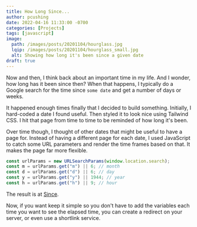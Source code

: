 ```yaml
---
title: How Long Since...
author: pcushing
date: 2022-04-16 11:33:00 -0700
categories: [Projects]
tags: [javascript]
image:
  path: /images/posts/20201104/hourglass.jpg
  lqip: /images/posts/20201104/hourglass_small.jpg
  alt: Showing how long it's been since a given date
draft: true
---
```


Now and then, I think back about an important time in my life. And I wonder, how long has it been since then? When that happens, I typically do a Google search for the time since `some date` and get a number of days or weeks.

It happened enough times finally that I decided to build something. Initially, I hard-coded a date I found useful. Then styled it to look nice using Tailwind CSS. I hit that page from time to time to be reminded of how long it's been.

Over time though, I thought of other dates that might be useful to have a page for. Instead of having a different page for each date, I used JavaScript to catch some URL parameters and render the time frames based on that. It makes the page far more flexible.

```javascript
const urlParams = new URLSearchParams(window.location.search);
const m = urlParams.get("m") || 6; // month
const d = urlParams.get("d") || 6; // day
const y = urlParams.get("y") || 1944; // year
const h = urlParams.get("h") || 9; // hour
```

The result is at <a href="https://paulcushing.github.io/since.html?m=12&d=25&y=2000&h=9" target="_blank">Since</a>.

Now, if you want keep it simple so you don't have to add the variables each time you want to see the elapsed time, you can create a redirect on your server, or even use a shortlink service.
